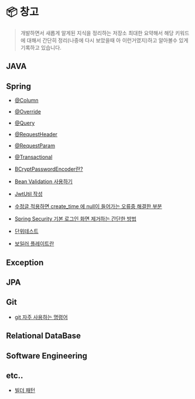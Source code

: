 # 📦 창고

> 개발하면서 새롭게 알게된 지식을 정리하는 저장소
> 최대한 요약해서 해당 키워드에 대해서 간단히 정리(나중에 다시 보았을때 아 이런거였지)하고 알아볼수 있게 기록하고 있습니다.

## JAVA

  
## Spring

* [@Column](https://github.com/amazon7737/box/blob/main/Spring/%40Column.md)

* [@Override](https://github.com/amazon7737/box/blob/main/Spring/%40Override.md)
  
* [@Query](https://github.com/amazon7737/box/blob/main/Spring/%40Query.md)
  
* [@RequestHeader](https://github.com/amazon7737/box/blob/main/Spring/%40RequestHeader.md)
  
* [@RequestParam](https://github.com/amazon7737/box/blob/main/Spring/%40RequestParam.md)
  
* [@Transactional](https://github.com/amazon7737/box/blob/main/Spring/%40Transactional.md)
  
* [BCryptPasswordEncoder란?](https://github.com/amazon7737/box/blob/main/Spring/BCryptPasswordEncoder.md)
  
* [Bean Validation 사용하기](https://github.com/amazon7737/box/blob/main/Spring/Bean_Validation.md)
    
* [JwtUtil 작성](https://github.com/amazon7737/box/blob/main/Spring/JwtUtil.md)
  
* [수정글 적용하면 create_time 에 null이 들어가는 오류중 해결한 부분](https://github.com/amazon7737/box/blob/main/Spring/prePersist.md)
  
* [Spring Security 기본 로그인 화면 제거하는 간단한 방법](https://github.com/amazon7737/box/blob/main/Spring/spring_security_login.md)
  
* [단위테스트](https://github.com/amazon7737/box/blob/main/Spring/%EB%8B%A8%EC%9C%84%ED%85%8C%EC%8A%A4%ED%8A%B8.md)
  
* [보일러 플레이트란](https://github.com/amazon7737/box/blob/main/Spring/%EB%B3%B4%EC%9D%BC%EB%9F%AC%ED%94%8C%EB%A0%88%EC%9D%B4%ED%8A%B8.md)

## Exception

## JPA

## Git

* [git 자주 사용하는 명령어](https://github.com/amazon7737/dev-container/blob/main/Git/git-tips.md)

## Relational DataBase

## Software Engineering


## etc..
  
* [빌더 패턴](https://github.com/amazon7737/box/blob/main/Spring/Builder.md)


